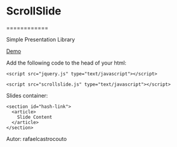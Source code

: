 # ScrollSlide
============

Simple Presentation Library

[Demo](http://rafaelcastrocouto.github.io/scrollslide/ "Demo")

Add the following code to the head of your html:

    <script src="jquery.js" type="text/javascript"></script>
    
    <script src="scrollslide.js" type="text/javascript"></script>
    
Slides container:
    
    <section id="hash-link">
      <article>
        Slide Content
      </article>
    </section>

Autor: rafaelcastrocouto
